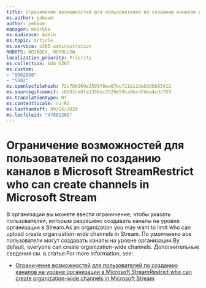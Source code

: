 ```yaml
---
title: Ограничение возможностей для пользователей по созданию каналов в Microsoft Stream
ms.author: pebaum
author: pebaum
manager: mnirkhe
ms.audience: Admin
ms.topic: article
ms.service: o365-administration
ROBOTS: NOINDEX, NOFOLLOW
localization_priority: Priority
ms.collection: Adm_O365
ms.custom:
- "9002650"
- "5102"
ms.openlocfilehash: 72c7bb969e3599f8ea87bcf11e11de5ddbb95412
ms.sourcegitcommit: c6692ce0fa1358ec3529e59ca0ecdfdea4cdc759
ms.translationtype: HT
ms.contentlocale: ru-RU
ms.lasthandoff: 09/15/2020
ms.locfileid: "47801269"
---
```

# <a name="restrict-who-can-create-channels-in-microsoft-stream"></a><span data-ttu-id="f9936-102">Ограничение возможностей для пользователей по созданию каналов в Microsoft Stream</span><span class="sxs-lookup"><span data-stu-id="f9936-102">Restrict who can create channels in Microsoft Stream</span></span>

<span data-ttu-id="f9936-103">В организации вы можете ввести ограничение, чтобы указать пользователей, которым разрешено создавать каналы на уровне организации в Stream.</span><span class="sxs-lookup"><span data-stu-id="f9936-103">As an organization you may want to limit who can upload create organization-wide channels in Stream.</span></span> <span data-ttu-id="f9936-104">По умолчанию все пользователи могут создавать каналы на уровне организации.</span><span class="sxs-lookup"><span data-stu-id="f9936-104">By default, everyone can create organization-wide channels.</span></span> <span data-ttu-id="f9936-105">Дополнительные сведения см. в статье:</span><span class="sxs-lookup"><span data-stu-id="f9936-105">For more information, see:</span></span>

- [<span data-ttu-id="f9936-106">Ограничение возможностей для пользователей по созданию каналов на уровне организации в Microsoft Stream</span><span class="sxs-lookup"><span data-stu-id="f9936-106">Restrict who can create organization-wide channels in Microsoft Stream</span></span>](https://docs.microsoft.com/stream/restrict-companywide-channels)
